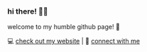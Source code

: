 ### hi there! 👋🏻

welcome to my humble github page! :seedling:

:computer: [check out my website](https://tsangela.github.io/) | :briefcase: [connect with me](https://www.linkedin.com/in/tsangela/)

<!--
**tsangela/tsangela** is a ✨ _special_ ✨ repository because its `README.md` (this file) appears on your GitHub profile.

Here are some ideas to get you started:

- 🔭 I’m currently working on ...
- 🌱 I’m currently learning ...
- 👯 I’m looking to collaborate on ...
- 🤔 I’m looking for help with ...
- 💬 Ask me about ...
- 📫 How to reach me: ...
- 😄 Pronouns: ...
- ⚡ Fun fact: ...
-->
